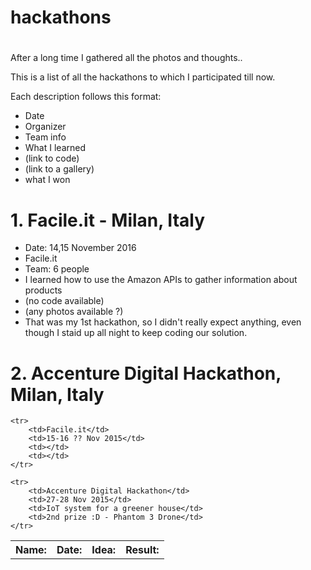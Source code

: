 # hackathons

# <description is coming soon>

After a long time I gathered all the photos and thoughts..

This is a list of all the hackathons to which I participated till  now.

Each  description follows this format:
* Date
* Organizer
* Team info
* What I learned
* (link to code)
* (link to a gallery)
* what I won


# 1. Facile.it - Milan, Italy
* Date: 14,15 November 2016
* Facile.it
* Team: 6 people
* I learned how to use the Amazon APIs to gather information about products
* (no code available)
* (any photos available ?)
* That  was my 1st hackathon, so I  didn't really expect anything, even though I staid up all night to keep  coding our solution.


# 2. Accenture Digital Hackathon, Milan, Italy


<table>
    <tr>
        <th>Name:</th>
        <th>Date:</th>
        <th>Idea:</th>
        <th>Result:</th>
    </tr>

    <tr>
        <td>Facile.it</td>
        <td>15-16 ?? Nov 2015</td>
        <td></td>
        <td></td>
    </tr>

    <tr>
        <td>Accenture Digital Hackathon</td>
        <td>27-28 Nov 2015</td>
        <td>IoT system for a greener house</td>
        <td>2nd prize :D - Phantom 3 Drone</td>
    </tr>


</table>